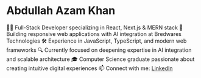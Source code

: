 # Abdullah Azam Khan

👨‍💻 Full-Stack Developer specializing in React, Next.js & MERN stack
🚀 Building responsive web applications with AI integration at Bredwares Technologies
🛠️ Experience in JavaScript, TypeScript, and modern web frameworks
🔍 Currently focused on deepening expertise in AI integration and scalable architecture
🎓 Computer Science graduate passionate about creating intuitive digital experiences
📫 Connect with me: [LinkedIn](https://www.linkedin.com/in/abdullah-azam-a5bb2024a/)
